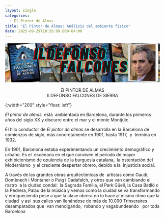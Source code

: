 ```yaml
---
layout: single
categories:
  - El Pintor de Almas
title: "El Pintor de Almas: Análisis del ambiente físico"
date: 2025-09-29T18:56:00.000-04:00
---
```

![](/assets/img/banner-el-pintor-de-almas.png)

<center>El PINTOR DE ALMAS</center> 
<center>ILDEFONSO FALCONES DE SIERRA</center>

{:width="200" style="float: left"}


*El pintor de almas*  está  ambientada en Barcelona, durante los primeros años del siglo XX y discurre entre el mar y el monte Montjuïc.






El hilo conductor de *El pintor de almas* se desarrolla en la Barcelona de comienzos de siglo, más concretamente en 1901, hasta 1917,  y  termina en  1932. 

En 1901, Barcelona estaba experimentando un crecimiento demográfico y urbano. Es el  escenario en
el que conviven el periodo de mayor exhibicionismo de opulencia de la burguesía catalana,  la ostentación del Modernismo  y el creciente despertar obrero, debido a la  injusticia social. 



A través de las grandes obras arquitectónicas de  artistas como Gaudí, Domènech i Montaner o Puig i Cadafalch, y otros que van cambiando el rostro  a la ciudad condal:  la Sagrada Familia, el Park Güell, la Casa Batlló o la Pedrera, Palau de la música y vemos como la ciudad se va transformando y enriqueciendo pese a que la clase obrera no lo hace al mismo ritmo que la ciudad  y así  sus calles van llenándose de más de 10.000
Trinxeraires desamparados que  van mendigando,  robando y vagabundeando   por toda Barcelona
